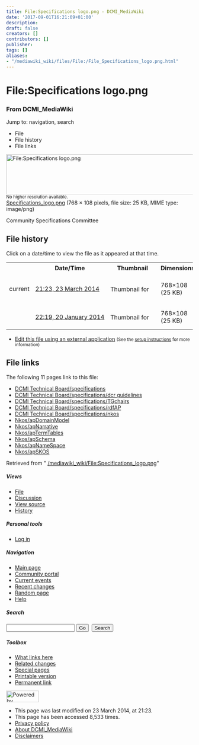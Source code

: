 ```yaml
---
title: File:Specifications logo.png - DCMI_MediaWiki
date: '2017-09-01T16:21:09+01:00'
description: 
draft: false
creators: []
contributors: []
publisher: 
tags: []
aliases:
- "/mediawiki_wiki/files/File:/File_Specifications_logo.png.html"
---
```


<a id="top"></a>
# File:Specifications logo.png

### From DCMI\_MediaWiki

Jump to: navigation, search
<!-- start content -->
- File
- File history
- File links

 [<img alt="File:Specifications logo.png" src="/images/d/d4/Specifications_logo.png" width="768" height="108">](/mediawiki_wiki/files/Specifications_logo.png)  
<small>No higher resolution available.</small>  
 [Specifications\_logo.png](/images/d/d4/Specifications_logo.png)‎ (768 × 108 pixels, file size: 25 KB, MIME type: image/png)

Community Specifications Committee

<!-- 
NewPP limit report
Preprocessor node count: 1/1000000
Post-expand include size: 0/2097152 bytes
Template argument size: 0/2097152 bytes
Expensive parser function count: 0/100
-->
## File history

Click on a date/time to view the file as it appeared at that time.

<table class="wikitable filehistory">
  <tr>
    <td></td>
    <th>Date/Time</th>
    <th>Thumbnail</th>
    <th>Dimensions</th>
    <th>User</th>
    <th>Comment</th>
  </tr>
  <tr>
    <td>current</td>
    <td class="filehistory-selected" style="white-space: nowrap;"><a href="/mediawiki_wiki/files/Specifications_logo.png">21:23, 23 March 2014</a></td>
    <td><a href="/images/d/d4/Specifications_logo.png"><img alt="Thumbnail for version as of 21:23, 23 March 2014" src="/images/d/d4/Specifications_logo.png" width="120" height="17"></a></td>
    <td>768×108 <span style="white-space: nowrap;">(25 KB)</span>
    </td>
    <td>
      <a href="/index.php?title=User:StuartSutton&amp;action=edit&amp;redlink=1" class="new mw-userlink" title="User:StuartSutton (page does not exist)">StuartSutton</a> <span style="white-space: nowrap;"> <span class="mw-usertoollinks">(<a href="/index.php?title=User_talk:StuartSutton&amp;action=edit&amp;redlink=1" class="new" title="User talk:StuartSutton (page does not exist)">Talk</a> | <a href="/index.php/Special:Contributions/StuartSutton" title="Special:Contributions/StuartSutton">contribs</a>)</span></span>
    </td>
    <td> <span class="comment">(Specifications &amp; Liaisons Committee logo)</span>
    </td>
  </tr>
  <tr>
    <td></td>
    <td style="white-space: nowrap;"><a href="/images/archive/d/d4/20140323212357%21Specifications_logo.png">22:19, 20 January 2014</a></td>
    <td><a href="/images/archive/d/d4/20140323212357%21Specifications_logo.png"><img alt="Thumbnail for version as of 22:19, 20 January 2014" src="/images/archive/d/d4/20140323212357%21Specifications_logo.png" width="120" height="17"></a></td>
    <td>768×108 <span style="white-space: nowrap;">(25 KB)</span>
    </td>
    <td>
      <a href="/index.php?title=User:StuartSutton&amp;action=edit&amp;redlink=1" class="new mw-userlink" title="User:StuartSutton (page does not exist)">StuartSutton</a> <span style="white-space: nowrap;"> <span class="mw-usertoollinks">(<a href="/index.php?title=User_talk:StuartSutton&amp;action=edit&amp;redlink=1" class="new" title="User talk:StuartSutton (page does not exist)">Talk</a> | <a href="/index.php/Special:Contributions/StuartSutton" title="Special:Contributions/StuartSutton">contribs</a>)</span></span>
    </td>
    <td> <span class="comment">(Community Specifications Committee)</span>
    </td>
  </tr>
</table>

  

- [Edit this file using an external application](/index.php?title=File:Specifications_logo.png&action=edit&externaledit=true&mode=file "File:Specifications logo.png") <small>(See the <a href="http://www.mediawiki.org/wiki/Manual:External_editors" class="external text" rel="nofollow">setup instructions</a> for more information)</small>

## File links

The following 11 pages link to this file:

- [DCMI Technical Board/specifications](/index.php/DCMI_Technical_Board/specifications "DCMI Technical Board/specifications")
- [DCMI Technical Board/specifications/dcr guidelines](/index.php/DCMI_Technical_Board/specifications/dcr_guidelines "DCMI Technical Board/specifications/dcr guidelines")
- [DCMI Technical Board/specifications/TGchairs](/index.php/DCMI_Technical_Board/specifications/TGchairs "DCMI Technical Board/specifications/TGchairs")
- [DCMI Technical Board/specifications/rdfAP](/index.php/DCMI_Technical_Board/specifications/rdfAP "DCMI Technical Board/specifications/rdfAP")
- [DCMI Technical Board/specifications/nkos](/index.php/DCMI_Technical_Board/specifications/nkos "DCMI Technical Board/specifications/nkos")
- [Nkos/apDomainModel](/index.php/Nkos/apDomainModel "Nkos/apDomainModel")
- [Nkos/apNarrative](/index.php/Nkos/apNarrative "Nkos/apNarrative")
- [Nkos/apTermTables](/index.php/Nkos/apTermTables "Nkos/apTermTables")
- [Nkos/apSchema](/index.php/Nkos/apSchema "Nkos/apSchema")
- [Nkos/apNameSpace](/index.php/Nkos/apNameSpace "Nkos/apNameSpace")
- [Nkos/apSKOS](/index.php/Nkos/apSKOS "Nkos/apSKOS")

Retrieved from " [/mediawiki_wiki/File:Specifications\_logo.png](/mediawiki_wiki/files/File:/File:Specifications_logo.png.html)"

<!-- end content -->

##### Views

- [File](/mediawiki_wiki/files/File:/File:Specifications_logo.png.html)
- [Discussion](/index.php?title=File_talk:Specifications_logo.png&action=edit&redlink=1 "Discussion about the content page [t]")
- [View source](/index.php?title=File:Specifications_logo.png&action=edit "This page is protected.
You can view its source [e]")
- [History](/index.php?title=File:Specifications_logo.png&action=history "Past revisions of this page [h]")

##### Personal tools

- [Log in](/index.php?title=Special:UserLogin&returnto=File:Specifications_logo.png "You are encouraged to log in; however, it is not mandatory [o]")

<script type="text/javascript"> if (window.isMSIE55) fixalpha(); </script>

##### Navigation

- [Main page](/index.php/Main_Page "Visit the main page [z]")
- [Community portal](/index.php/DCMI_MediaWiki:Community_portal "About the project, what you can do, where to find things")
- [Current events](/index.php/DCMI_MediaWiki:Current_events "Find background information on current events")
- [Recent changes](/index.php/Special:RecentChanges "The list of recent changes in the wiki [r]")
- [Random page](/index.php/Special:Random "Load a random page [x]")
- [Help](/index.php/Help:Contents "The place to find out")

##### <label for="searchInput">Search</label>

<form action="/index.php" id="searchform">
				<input type="hidden" name="title" value="Special:Search">
				<input id="searchInput" title="Search DCMI_MediaWiki" accesskey="f" type="search" name="search">
				<input type="submit" name="go" class="searchButton" id="searchGoButton" value="Go" title="Go to a page with this exact name if exists"> 
				<input type="submit" name="fulltext" class="searchButton" id="mw-searchButton" value="Search" title="Search the pages for this text">
			</form>

##### Toolbox

- [What links here](/index.php/Special:WhatLinksHere/File:Specifications_logo.png "List of all wiki pages that link here [j]")
- [Related changes](/index.php/Special:RecentChangesLinked/File:Specifications_logo.png "Recent changes in pages linked from this page [k]")
- [Special pages](/index.php/Special:SpecialPages "List of all special pages [q]")
- [Printable version](/index.php?title=File:Specifications_logo.png&printable=yes "Printable version of this page [p]")
- [Permanent link](/index.php?title=File:Specifications_logo.png&oldid=7228 "Permanent link to this revision of the page")

<!-- end of the left (by default at least) column -->

 [<img src="/skins/common/images/poweredby_mediawiki_88x31.png" height="31" width="88" alt="Powered by MediaWiki">](http://www.mediawiki.org/)

- This page was last modified on 23 March 2014, at 21:23.
- This page has been accessed 8,533 times.
- [Privacy policy](/index.php/DCMI_MediaWiki:Privacy_policy "DCMI MediaWiki:Privacy policy")
- [About DCMI\_MediaWiki](/index.php/DCMI_MediaWiki:About "DCMI MediaWiki:About")
- [Disclaimers](/index.php/DCMI_MediaWiki:General_disclaimer "DCMI MediaWiki:General disclaimer")

<script>if (window.runOnloadHook) runOnloadHook();</script><!-- Served in 0.497 secs. -->
